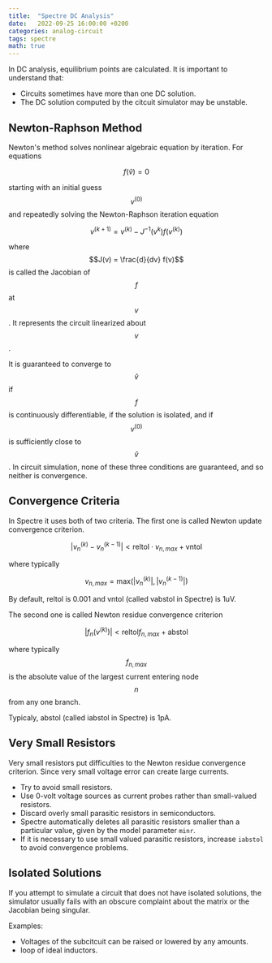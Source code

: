 ```yaml
---
title:  "Spectre DC Analysis"
date:   2022-09-25 16:00:00 +0200
categories: analog-circuit
tags: spectre
math: true
---
```


In DC analysis, equilibrium points are calculated.
It is important to understand that:
- Circuits sometimes have more than one DC solution.
- The DC solution computed by the citcuit simulator may be unstable.

## Newton-Raphson Method

Newton's method solves nonlinear algebraic equation by iteration.
For equations

$$
f(\hat{v}) = 0
$$

starting with an initial guess $$v^{(0)}$$ and repeatedly solving the Newton-Raphson iteration equation

$$
v^{(k+1)} = v^{(k)} - J^{-1}(v^{k}) f(v^{(k)})
$$

where $$J(v) = \frac{d}{dv} f(v)$$ is called the Jacobian of $$f$$ at $$v$$.
It represents the circuit linearized about $$v$$.

It is guaranteed to converge to $$\hat{v}$$ if $$f$$ is continuously differentiable, if the solution is isolated, and if $$v^{(0)}$$ is sufficiently close to $$\hat{v}$$.
In circuit simulation, none of these three conditions are guaranteed, and so neither is convergence.

## Convergence Criteria

In Spectre it uses both of two criteria.
The first one is called Newton update convergence criterion.

$$
|v_n^{(k)} - v_n^{(k-1)}| < \text{reltol} \cdot v_{n,max} + \text{vntol}
$$


where typically

$$v_{n,max} = \text{max}(|v_{n}^{(k)}|, |v_{n}^{(k-1)}|)$$

By default, reltol is 0.001 and vntol (called vabstol in Spectre) is 1uV.

The second one is called Newton residue convergence criterion

$$
|f_n(v^{(k)})| < \text{reltol} f_{n,max} + \text{abstol}
$$

where typically $$f_{n,max}$$ is the absolute value of the largest current entering node $$n$$ from any one branch.

Typicaly, abstol (called iabstol in Spectre) is 1pA.


## Very Small Resistors

Very small resistors put difficulties to the Newton residue convergence criterion.
Since very small voltage error can create large currents.

- Try to avoid small resistors.
- Use 0-volt voltage sources as current probes rather than small-valued resistors.
- Discard overly small parasitic resistors in semiconductors.
- Spectre automatically deletes all parasitic resistors smaller than a particular value, given by the model parameter `minr`.
- If it is necessary to use small valued parasitic resistors, increase `iabstol` to avoid convergence problems.

## Isolated Solutions

If you attempt to simulate a circuit that does not have isolated solutions, the simulator usually fails with an obscure complaint about the matrix or the Jacobian being singular.

Examples:
- Voltages of the subcitcuit can be raised or lowered by any amounts.
- loop of ideal inductors.
